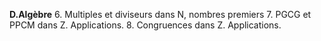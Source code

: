 **D.Algèbre**
6. Multiples et diviseurs dans N, nombres premiers
7. PGCG et PPCM dans Z. Applications.
8. Congruences dans Z. Applications.
